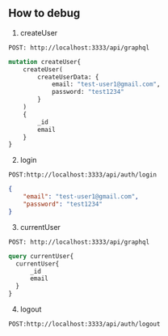 ## How to debug

1. createUser  

`POST: http://localhost:3333/api/graphql`  

```graphql
mutation createUser{
    createUser(
        createUserData: {
            email: "test-user1@gmail.com",
            password: "test1234"
        }
    )
    {
        _id
        email
    }
}
```

2. login

`POST:http://localhost:3333/api/auth/login`

```json
{
    "email": "test-user1@gmail.com",
    "password": "test1234"
}
```

3. currentUser

`POST: http://localhost:3333/api/graphql`  

```graphql
query currentUser{
  currentUser{
      _id
      email
  }
}
```

4. logout

`POST:http://localhost:3333/api/auth/logout`  
